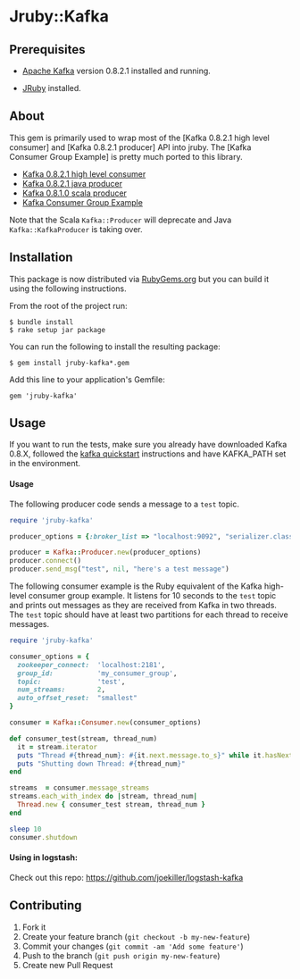 # Jruby::Kafka

## Prerequisites

* [Apache Kafka] version 0.8.2.1 installed and running.

* [JRuby] installed.

[Apache Kafka]: http://kafka.apache.org/
[JRuby]: http://jruby.org/

## About

This gem is primarily used to wrap most of the [Kafka 0.8.2.1 high level consumer] and [Kafka 0.8.2.1 producer] API into
jruby.
The [Kafka Consumer Group Example] is pretty much ported to this library.

  - [Kafka 0.8.2.1 high level consumer](http://kafka.apache.org/documentation.html#highlevelconsumerapi)
  - [Kafka 0.8.2.1 java producer](http://kafka.apache.org/082/javadoc/index.html?org/apache/kafka/clients/producer/KafkaProducer.html)
  - [Kafka 0.8.1.0 scala producer](http://kafka.apache.org/081/documentation.html#producerapi)
  - [Kafka Consumer Group Example](https://cwiki.apache.org/confluence/display/KAFKA/Consumer+Group+Example)
  
Note that the Scala `Kafka::Producer` will deprecate and Java `Kafka::KafkaProducer` is taking over. 

## Installation

This package is now distributed via [RubyGems.org](http://rubygems.org) but you can build it using the following instructions.

From the root of the project run:

    $ bundle install
    $ rake setup jar package

You can run the following to install the resulting package:

    $ gem install jruby-kafka*.gem

Add this line to your application's Gemfile:

    gem 'jruby-kafka'

## Usage

If you want to run the tests, make sure you already have downloaded Kafka 0.8.X, followed the [kafka quickstart]
instructions and have KAFKA_PATH set in the environment.

[kafka quickstart]: http://kafka.apache.org/documentation.html#quickstart

#### Usage

The following producer code sends a message to a `test` topic.

```ruby
require 'jruby-kafka'

producer_options = {:broker_list => "localhost:9092", "serializer.class" => "kafka.serializer.StringEncoder"}

producer = Kafka::Producer.new(producer_options)
producer.connect()
producer.send_msg("test", nil, "here's a test message")    
```

The following consumer example is the Ruby equivalent of the Kafka high-level consumer group example. It listens for 10 seconds to the `test` topic and prints out messages as they are received from Kafka in two threads.  The `test` topic should have at least two partitions for each thread to receive messages.

```ruby
require 'jruby-kafka'

consumer_options = {
  zookeeper_connect:  'localhost:2181',
  group_id:           'my_consumer_group',
  topic:              'test',
  num_streams:        2,
  auto_offset_reset:  "smallest"
}

consumer = Kafka::Consumer.new(consumer_options)

def consumer_test(stream, thread_num)
  it = stream.iterator
  puts "Thread #{thread_num}: #{it.next.message.to_s}" while it.hasNext 
  puts "Shutting down Thread: #{thread_num}"
end

streams  = consumer.message_streams
streams.each_with_index do |stream, thread_num|
  Thread.new { consumer_test stream, thread_num }
end

sleep 10
consumer.shutdown
```

#### Using in logstash:

Check out this repo: https://github.com/joekiller/logstash-kafka

## Contributing

1. Fork it
2. Create your feature branch (`git checkout -b my-new-feature`)
3. Commit your changes (`git commit -am 'Add some feature'`)
4. Push to the branch (`git push origin my-new-feature`)
5. Create new Pull Request

